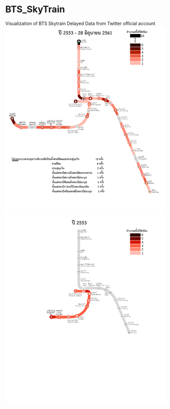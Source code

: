 # BTS_SkyTrain
Visualization of BTS Skytrain Delayed Data from Twitter official account
![alt text](https://raw.githubusercontent.com/jirapoltee/BTS_SkyTrain/master/Summary.jpg)
![alt text](https://raw.githubusercontent.com/jirapoltee/BTS_SkyTrain/master/VisuliseGIF.gif)
